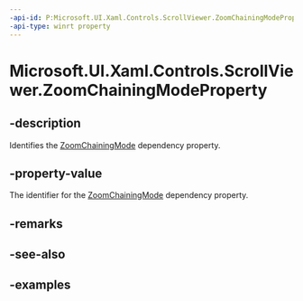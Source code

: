```yaml
---
-api-id: P:Microsoft.UI.Xaml.Controls.ScrollViewer.ZoomChainingModeProperty
-api-type: winrt property
---
```


# Microsoft.UI.Xaml.Controls.ScrollViewer.ZoomChainingModeProperty

<!--
public static Windows.UI.Xaml.DependencyProperty ZoomChainingModeProperty { get; }
-->

## -description

Identifies the [ZoomChainingMode](scrollviewer_zoomchainingmode.md) dependency property.

## -property-value

The identifier for the [ZoomChainingMode](scrollviewer_zoomchainingmode.md) dependency property.

## -remarks

## -see-also

## -examples

